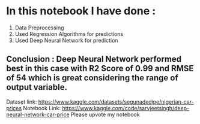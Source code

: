 # In this notebook I have done :
1. Data Preprocessing 
2. Used Regression Algorithms for predictions
3. Used Deep Neural Network for prediction 

## Conclusion : Deep Neural Network performed best in this case with R2 Score of 0.99 and RMSE of 54 which is great considering the range of output variable.

Dataset link: https://www.kaggle.com/datasets/segunadedipe/nigerian-car-prices
Notebook Link: https://www.kaggle.com/code/sarvjeetsingh/deep-neural-network-car-price
Please upvote my notebook 

